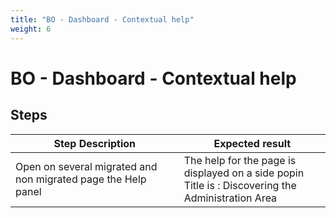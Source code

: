 ```yaml
---
title: "BO - Dashboard - Contextual help"
weight: 6
---
```


# BO - Dashboard - Contextual help
## Steps
| Step Description | Expected result |
| ----- | ----- |
| Open on several migrated and non migrated page the Help panel | The help for the page is displayed on a side popin<br>Title is : Discovering the Administration Area |
